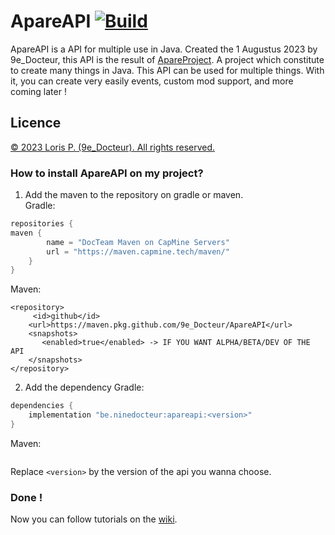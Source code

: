 # ApareAPI [![Build](https://github.com/9e-Docteur/ApareAPI/actions/workflows/gradle-publish.yml/badge.svg)](https://github.com/9e-Docteur/ApareAPI/actions/workflows/gradle-publish.yml)
ApareAPI is a API for multiple use in Java. Created the 1 Augustus 2023 by 9e_Docteur, this API is the result of [ApareProject](https://github.com/9e-Docteur/ApareProject). A project which constitute to create many things in Java.
This API can be used for multiple things. With it, you can create very easily events, custom mod support, and more coming later !

## Licence
[© 2023 Loris P. (9e_Docteur). All rights reserved.](https://github.com/9e-Docteur/ApareAPI/blob/master/LICENCE.md)
### How to install ApareAPI on my project?
1. Add the maven to the repository on gradle or maven.<br>
Gradle:
```gradle
repositories {
maven {
        name = "DocTeam Maven on CapMine Servers"
        url = "https://maven.capmine.tech/maven/"
    }
}
```
Maven:
```maven
<repository>
     <id>github</id>
    <url>https://maven.pkg.github.com/9e_Docteur/ApareAPI</url>
    <snapshots>
       <enabled>true</enabled> -> IF YOU WANT ALPHA/BETA/DEV OF THE API
    </snapshots>
</repository>
```
2. Add the dependency
Gradle:
```gradle
dependencies {
    implementation "be.ninedocteur:apareapi:<version>"
}
```
Maven:
```maven

```
Replace ``<version>`` by the version of the api you wanna choose.

### Done !
Now you can follow tutorials on the [wiki](https://github.com/9e-Docteur/ApareAPI/wiki/).